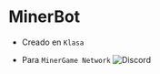 # MinerBot

- Creado en `Klasa`

- Para `MinerGame Network` ![Discord](https://img.shields.io/discord/643543733710880813)